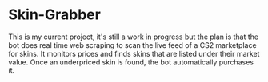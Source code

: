 # Skin-Grabber
This is my current project, it's still a work in progress but the plan is that the bot does real time web scraping to scan the live feed of a CS2 marketplace for skins. It monitors prices and finds skins that are listed under their market value. Once an underpriced skin is found, the bot automatically purchases it.
